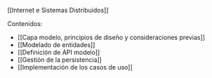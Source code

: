 [[Internet e Sistemas Distribuidos]]

Contenidos:
+ [[Capa modelo, principios de diseño y consideraciones previas]]
+ [[Modelado de entidades]]
+ [[Definición de API modelo]]
+ [[Gestión de la persistencia]]
+ [[Implementación de los casos de uso]]